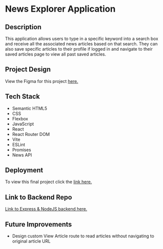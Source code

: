 # News Explorer Application

## Description

This application allows users to type in a specific keyword into a search box and receive all the associated news articles based on that search. They can also save specific articles to their profile if logged in and navigate to their saved articles page to view all past saved articles.

## Project Design

View the Figma for this project [here.](https://www.figma.com/design/3ottwMEhlBt95Dbn8dw1NH/Your-Final-Project?node-id=0-1&node-type=canvas&t=P0qA0AmCk5HlQpnJ-0)

## Tech Stack

- Semantic HTML5
- CSS
- Flexbox
- JavaScript
- React
- React Router DOM
- Vite
- ESLint
- Promises
- News API

## Deployment

To view this final project click the [link here.](https://news-explorer.root.sx/)

## Link to Backend Repo

[Link to Express & NodeJS backend here.](https://github.com/brogers111/news_explorer_backend)

## Future Improvements

- Design custom View Article route to read articles without navigating to original article URL
